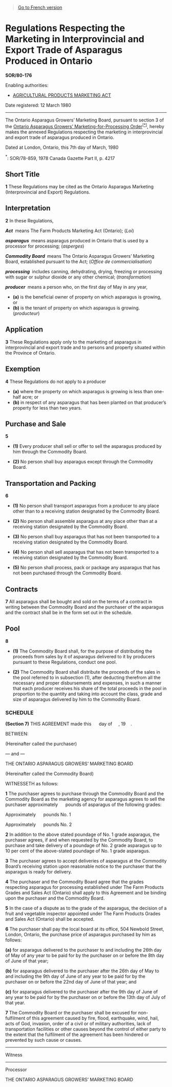 > [Go to French version](/fr/Règlements/Décrets,%20ordonnances%20et%20règlements%20statutaires/80/176.md)

# Regulations Respecting the Marketing in Interprovincial and Export Trade of Asparagus Produced in Ontario

**SOR/80-176**

Enabling authorities: 
- [AGRICULTURAL PRODUCTS MARKETING ACT](/en/Acts/Revised%20Statutes%20of%20Canada/A/A-6.md)

Date registered: 12 March 1980

----------

The Ontario Asparagus Growers’ Marketing Board, pursuant to section 3 of the [Ontario Asparagus Growers’ Marketing-for-Processing Order](/en/Regulations/Statutory%20Orders%20and%20Regulations/78/859.md)<sup><a href='#fn_1e'>[*]</a></sup>, hereby makes the annexed Regulations respecting the marketing in interprovincial and export trade of asparagus produced in Ontario.

Dated at London, Ontario, this 7th day of March, 1980



<a name='fn_1e'><sup>*</sup></a>: SOR/78-859, 1978 Canada Gazette Part II, p. 4217<br />


## Short Title


**1** These Regulations may be cited as the Ontario Asparagus Marketing (Interprovincial and Export) Regulations.




## Interpretation


**2** In these Regulations,

***Act*** means The Farm Products Marketing Act (Ontario); (*Loi*)

***asparagus*** means asparagus produced in Ontario that is used by a processor for processing; (*asperges*)

***Commodity Board*** means The Ontario Asparagus Growers’ Marketing Board, established pursuant to the Act; (*Office de commercialisation*)

***processing*** includes canning, dehydrating, drying, freezing or processing with sugar or sulphur dioxide or any other chemical; (*transformation*)

***producer*** means a person who, on the first day of May in any year,
- **(a)** is the beneficial owner of property on which asparagus is growing, or
- **(b)** is the tenant of property on which asparagus is growing. (*producteur*)




## Application


**3** These Regulations apply only to the marketing of asparagus in interprovincial and export trade and to persons and property situated within the Province of Ontario.




## Exemption


**4** These Regulations do not apply to a producer
- **(a)** where the property on which asparagus is growing is less than one-half acre; or
- **(b)** in respect of any asparagus that has been planted on that producer’s property for less than two years.




## Purchase and Sale


**5** 

- **(1)** Every producer shall sell or offer to sell the asparagus produced by him through the Commodity Board.

- **(2)** No person shall buy asparagus except through the Commodity Board.




## Transportation and Packing


**6** 

- **(1)** No person shall transport asparagus from a producer to any place other than to a receiving station designated by the Commodity Board.

- **(2)** No person shall assemble asparagus at any place other than at a receiving station designated by the Commodity Board.

- **(3)** No person shall buy asparagus that has not been transported to a receiving station designated by the Commodity Board.

- **(4)** No person shall sell asparagus that has not been transported to a receiving station designated by the Commodity Board.

- **(5)** No person shall process, pack or package any asparagus that has not been purchased through the Commodity Board.




## Contracts


**7** All asparagus shall be bought and sold on the terms of a contract in writing between the Commodity Board and the purchaser of the asparagus and the contract shall be in the form set out in the schedule.




## Pool


**8** 

- **(1)** The Commodity Board shall, for the purpose of distributing the proceeds from sales by it of asparagus delivered to it by producers pursuant to these Regulations, conduct one pool.

- **(2)** The Commodity Board shall distribute the proceeds of the sales in the pool referred to in subsection (1), after deducting therefrom all the necessary and proper disbursements and expenses, in such a manner that each producer receives his share of the total proceeds in the pool in proportion to the quantity and taking into account the class, grade and size of asparagus delivered by him to the Commodity Board.




### **SCHEDULE** 
**(Section 7)**
THIS AGREEMENT made this &nbsp;&nbsp;&nbsp;&nbsp; day of &nbsp;&nbsp;&nbsp;&nbsp;, 19&nbsp;&nbsp;&nbsp;&nbsp;.


BETWEEN:


(Hereinafter called the purchaser)


— and —


THE ONTARIO ASPARAGUS GROWERS’ MARKETING BOARD


(Hereinafter called the Commodity Board)


WITNESSETH as follows:


**1** The purchaser agrees to purchase through the Commodity Board and the Commodity Board as the marketing agency for asparagus agrees to sell the purchaser approximately &nbsp;&nbsp;&nbsp;&nbsp; pounds of asparagus of the following grades:

Approximately &nbsp;&nbsp;&nbsp;&nbsp; pounds No. 1



Approximately &nbsp;&nbsp;&nbsp;&nbsp; pounds No. 2




**2** In addition to the above stated poundage of No. 1 grade asparagus, the purchaser agrees, if and when requested by the Commodity Board, to purchase and take delivery of a poundage of No. 2 grade asparagus up to 10 per cent of the above-stated poundage of No. 1 grade asparagus.


**3** The purchaser agrees to accept deliveries of asparagus at the Commodity Board’s receiving station upon reasonable notice to the purchaser that the asparagus is ready for delivery.


**4** The purchaser and the Commodity Board agree that the grades respecting asparagus for processing established under The Farm Products Grades and Sales Act (Ontario) shall apply to this Agreement and be binding upon the purchaser and the Commodity Board.


**5** In the case of a dispute as to the grade of the asparagus, the decision of a fruit and vegetable inspector appointed under The Farm Products Grades and Sales Act (Ontario) shall be accepted.


**6** The purchaser shall pay the local board at its office, 504 Newbold Street, London, Ontario, the purchase price of asparagus purchased by him as follows:

**(a)** for asparagus delivered to the purchaser to and including the 26th day of May of any year to be paid for by the purchaser on or before the 8th day of June of that year;



**(b)** for asparagus delivered to the purchaser after the 26th day of May to and including the 9th day of June of any year to be paid for by the purchaser on or before the 22nd day of June of that year; and



**(c)** for asparagus delivered to the purchaser after the 9th day of June of any year to be paid for by the purchaser on or before the 13th day of July of that year.




**7** The Commodity Board or the purchaser shall be excused for non-fulfilment of this agreement caused by fire, flood, earthquake, wind, hail, acts of God, invasion, order of a civil or of military authorities, lack of transportation facilities or other causes beyond the control of either party to the extent that the fulfilment of the agreement has been hindered or prevented by such cause or causes.



____________________
Witness&nbsp;&nbsp;&nbsp;&nbsp;
____________________
Processor

THE ONTARIO ASPARAGUS GROWERS’ MARKETING BOARD









